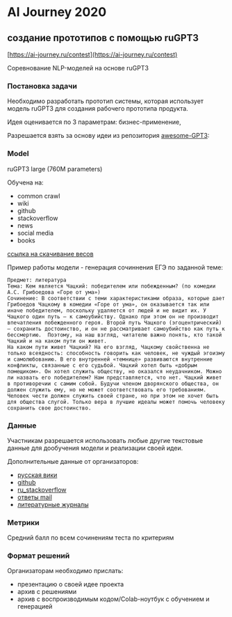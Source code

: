 # AI Journey 2020 
## создание прототипов с помощью ruGPT3

[https://ai-journey.ru/contest](https://ai-journey.ru/contest)

Соревнование NLP-моделей на основе ruGPT3 
  

### Постановка задачи
Необходимо разработать прототип системы, которая использует модель ruGPT3 для создания рабочего прототипа продукта.

Идея оценивается по 3 параметрам: бизнес-применение, 

Разрешается взять за основу идеи из репозитория [awesome-GPT3](https://github.com/elyase/awesome-gpt3):


### Model
ruGPT3 large (760M parameters) 

Обучена на:
 - common crawl
 - wiki
 - github
 - stackoverflow
 - news
 - social media
 - books

[ссылка на скачивание весов]()

Пример работы модели - генерация сочиннения ЕГЭ по заданной теме:
```
Предмет: литература
Тема: Кем является Чацкий: победителем или побежденным? (по комедии А.С. Грибоедова «Горе от ума»)
Сочинение: В соответствии с теми характеристиками образа, которые дает Грибоедов Чацкому в комедии «Горе от ума», он оказывается так или иначе победителем, поскольку удаляется от людей и не видит их. У Чацкого один путь — к самоубийству. Однако при этом он не производит впечатления побежденного героя. Второй путь Чацкого (эгоцентрический) — сохранить достоинство, и он не рассматривает самоубийство как путь к бессмертию.  Поэтому, на наш взгляд, читателю важно понять, кто такой Чацкий и на каком пути он живет.
На каком пути живет Чацкий? На его взгляд, Чацкому свойственна не только всеядность: способность говорить как человек, не чуждый эгоизму и самолюбованию. В его внутренней «темнице» развиваются внутренние конфликты, связанные с его судьбой. Чацкий хотел быть «добрым помещиком». Он хотел служить обществу, но оказался неудачником. Можно ли назвать его победителем? Нам представляется, что нет. Чацкий живет в противоречии с самим собой. Будучи членом дворянского общества, он должен служить ему, но не может соответствовать его требованиям. Человек чести должен служить своей стране, но при этом не хочет быть для общества слугой. Только вера в лучшие идеалы может помочь человеку сохранить свое достоинство.
```


### Данные
Участникам разрешается использовать любые другие текстовые данные для дообучения модели и реализации своей идеи.

Дополнительные данные от организаторов:
 - [русская вики]()
 - [github](https://drive.google.com/file/d/1GBNPYJQSdFFVsGk15W2uEx_GsXtWacyD/view?usp=sharing)
 - [ru_stackoverflow](https://drive.google.com/file/d/1l5pJLwRfUExahemBlqKFNmvxtA1muGz2/view?usp=sharing)
 - [ответы mail](https://drive.google.com/file/d/1h-P7VdSWFSd7VClEWwpexD_Fp1Zzi8qN/view?usp=sharing)
 - [литературные журналы](https://drive.google.com/file/d/1hU7ixLuCf40_6QwFdIPJ3YzKfRBYFwL8/view?usp=sharing)


### Метрики
Средний балл по всем сочинениям теста по критериям



### Формат решений

Организаторам необходимо прислать:
 - презентацию о своей идее проекта
 - архив с решениями
 - архив с воспроизводимым кодом/Colab-ноутбук с обучением и генерацией

